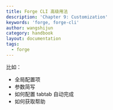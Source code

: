 ```yaml
---
title: Forge CLI 高级用法
description: 'Chapter 9: Customization'
keywords: 'forge, forge-cli'
author: wangshijun
category: handbook
layout: documentation
tags:
  - forge
---
```


比如：

- 全局配置项
- 参数简写
- 如何配置 tabtab 自动完成
- 如何获取帮助
